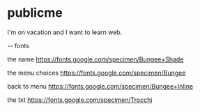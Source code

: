 # publicme
I'm on vacation and I want to learn web.

-- fonts

the name
https://fonts.google.com/specimen/Bungee+Shade

the menu choices
https://fonts.google.com/specimen/Bungee

back to menu
https://fonts.google.com/specimen/Bungee+Inline

the txt
https://fonts.google.com/specimen/Trocchi
